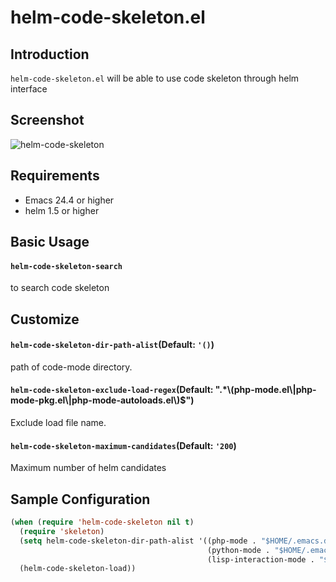 # helm-code-skeleton.el


## Introduction

`helm-code-skeleton.el` will be able to use code skeleton through helm interface


## Screenshot

![helm-code-skeleton](image/helm-code-skeleton.gif)


## Requirements

* Emacs 24.4 or higher
* helm 1.5 or higher


## Basic Usage

#### `helm-code-skeleton-search`

to search code skeleton


## Customize

#### `helm-code-skeleton-dir-path-alist`(Default: `'()`)

path of code-mode directory.

#### `helm-code-skeleton-exclude-load-regex`(Default: ".*\\(php-mode.el\\|php-mode-pkg.el\\|php-mode-autoloads.el\\)$")

Exclude load file name.

#### `helm-code-skeleton-maximum-candidates`(Default: `'200`)

Maximum number of helm candidates


## Sample Configuration

```lisp
(when (require 'helm-code-skeleton nil t)
  (require 'skeleton)
  (setq helm-code-skeleton-dir-path-alist '((php-mode . "$HOME/.emacs.d/elpa/php-mode-*")
                                            (python-mode . "$HOME/.emacs.d/code-skeleton/python")
                                            (lisp-interaction-mode . "$HOME/.emacs.d/code-skeleton/lisp")))
  (helm-code-skeleton-load))
```
